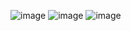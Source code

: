 ![image](https://github.com/user-attachments/assets/62150587-7b1f-4105-9f1b-cd712942bf88)
![image](https://github.com/user-attachments/assets/9d8d2b8e-861a-4550-b576-27329cf7ab87)
![image](https://github.com/user-attachments/assets/59399c03-2087-4fd5-a290-6c9c8f12b21b)
